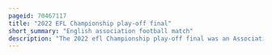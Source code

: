 ```yaml
---
pageid: 70467117
title: "2022 EFL Championship play-off final"
short_summary: "English association football match"
description: "The 2022 efl Championship play-off final was an Association Football Match played on 29 may 2022 at Wembley Stadium London England to determine the third and final Team to gain Promotion from the Efl Championship to the second Tier of english Football to. The top two Teams from the 202122 Efl Championship Fulham and Bournemouth won automatic Promotion to the premier League while Clubs from third to sixth in the Table took Part in the 2022 english Football League Play-Offs. Nottingham forest and huddersfield Town had to fight for the final Place in the 202223 Premier League Season."
---
```

